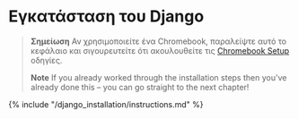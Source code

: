 # Εγκατάσταση του Django

> **Σημείωση** Αν χρησιμοποιείτε ένα Chromebook, παραλείψτε αυτό το κεφάλαιο και σιγουρευτείτε ότι ακουλουθείτε τις [Chromebook Setup](../chromebook_setup/README.md) οδηγίες.
> 
> **Note** If you already worked through the installation steps then you've already done this – you can go straight to the next chapter!

{% include "/django_installation/instructions.md" %}